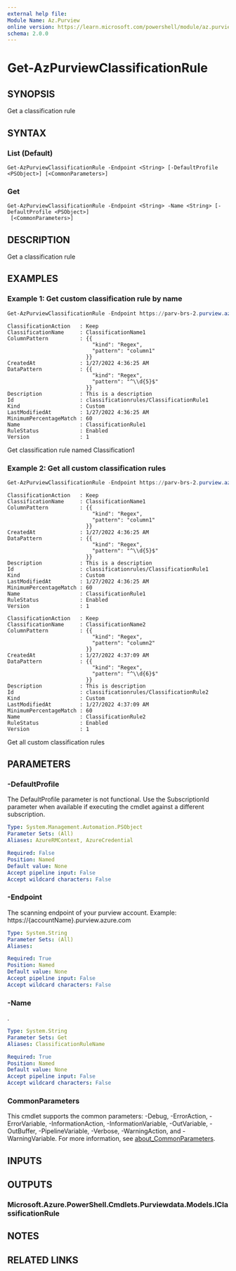 ```yaml
---
external help file:
Module Name: Az.Purview
online version: https://learn.microsoft.com/powershell/module/az.purview/get-azpurviewclassificationrule
schema: 2.0.0
---
```


# Get-AzPurviewClassificationRule

## SYNOPSIS
Get a classification rule

## SYNTAX

### List (Default)
```
Get-AzPurviewClassificationRule -Endpoint <String> [-DefaultProfile <PSObject>] [<CommonParameters>]
```

### Get
```
Get-AzPurviewClassificationRule -Endpoint <String> -Name <String> [-DefaultProfile <PSObject>]
 [<CommonParameters>]
```

## DESCRIPTION
Get a classification rule

## EXAMPLES

### Example 1: Get custom classification rule by name
```powershell
Get-AzPurviewClassificationRule -Endpoint https://parv-brs-2.purview.azure.com/ -Name ClassificationRule1
```

```output
ClassificationAction   : Keep
ClassificationName     : ClassificationName1
ColumnPattern          : {{
                           "kind": "Regex",
                           "pattern": "column1"
                         }}
CreatedAt              : 1/27/2022 4:36:25 AM
DataPattern            : {{
                           "kind": "Regex",
                           "pattern": "^\\d{5}$"
                         }}
Description            : This is a description
Id                     : classificationrules/ClassificationRule1
Kind                   : Custom
LastModifiedAt         : 1/27/2022 4:36:25 AM
MinimumPercentageMatch : 60
Name                   : ClassificationRule1
RuleStatus             : Enabled
Version                : 1
```

Get classification rule named Classification1

### Example 2: Get all custom classification rules
```powershell
Get-AzPurviewClassificationRule -Endpoint https://parv-brs-2.purview.azure.com/
```

```output
ClassificationAction   : Keep
ClassificationName     : ClassificationName1
ColumnPattern          : {{
                           "kind": "Regex",
                           "pattern": "column1"
                         }}
CreatedAt              : 1/27/2022 4:36:25 AM
DataPattern            : {{
                           "kind": "Regex",
                           "pattern": "^\\d{5}$"
                         }}
Description            : This is a description
Id                     : classificationrules/ClassificationRule1
Kind                   : Custom
LastModifiedAt         : 1/27/2022 4:36:25 AM
MinimumPercentageMatch : 60
Name                   : ClassificationRule1
RuleStatus             : Enabled
Version                : 1

ClassificationAction   : Keep
ClassificationName     : ClassificationName2
ColumnPattern          : {{
                           "kind": "Regex",
                           "pattern": "column2"
                         }}
CreatedAt              : 1/27/2022 4:37:09 AM
DataPattern            : {{
                           "kind": "Regex",
                           "pattern": "^\\d{6}$"
                         }}
Description            : This is description
Id                     : classificationrules/ClassificationRule2
Kind                   : Custom
LastModifiedAt         : 1/27/2022 4:37:09 AM
MinimumPercentageMatch : 60
Name                   : ClassificationRule2
RuleStatus             : Enabled
Version                : 1
```

Get all custom classification rules

## PARAMETERS

### -DefaultProfile
The DefaultProfile parameter is not functional.
Use the SubscriptionId parameter when available if executing the cmdlet against a different subscription.

```yaml
Type: System.Management.Automation.PSObject
Parameter Sets: (All)
Aliases: AzureRMContext, AzureCredential

Required: False
Position: Named
Default value: None
Accept pipeline input: False
Accept wildcard characters: False
```

### -Endpoint
The scanning endpoint of your purview account.
Example: https://{accountName}.purview.azure.com

```yaml
Type: System.String
Parameter Sets: (All)
Aliases:

Required: True
Position: Named
Default value: None
Accept pipeline input: False
Accept wildcard characters: False
```

### -Name
.

```yaml
Type: System.String
Parameter Sets: Get
Aliases: ClassificationRuleName

Required: True
Position: Named
Default value: None
Accept pipeline input: False
Accept wildcard characters: False
```

### CommonParameters
This cmdlet supports the common parameters: -Debug, -ErrorAction, -ErrorVariable, -InformationAction, -InformationVariable, -OutVariable, -OutBuffer, -PipelineVariable, -Verbose, -WarningAction, and -WarningVariable. For more information, see [about_CommonParameters](http://go.microsoft.com/fwlink/?LinkID=113216).

## INPUTS

## OUTPUTS

### Microsoft.Azure.PowerShell.Cmdlets.Purviewdata.Models.IClassificationRule

## NOTES

## RELATED LINKS

